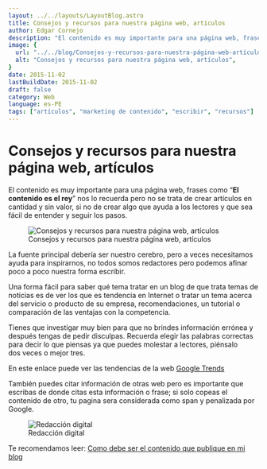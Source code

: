 ```yaml
---
layout: ../../layouts/LayoutBlog.astro
title: Consejos y recursos para nuestra página web, artículos
author: Edgar Cornejo
description: "El contenido es muy importante para una página web, frases como “El contenido es el rey” nos lo recuerda pero no se trata de crear artículos en cantidad y sin valor, si no de crear algo que ayuda a los lectores y que sea fácil de entender y seguir los pasos."
image: {
  url: "../../blog/Consejos-y-recursos-para-nuestra-página-web-artículos.png",
  alt: "Consejos y recursos para nuestra página web, artículos",
}  
date: 2015-11-02
lastBuildDate: 2015-11-02
draft: false
category: Web
language: es-PE
tags: ["artículos", "marketing de contenido", "escribir", "recursos"]
---
```


# Consejos y recursos para nuestra página web, artículos

El contenido es muy importante para una página web, frases como “**El contenido es el rey**” nos lo recuerda pero no se trata de crear artículos en cantidad y sin valor, si no de crear algo que ayuda a los lectores y que sea fácil de entender y seguir los pasos.

<figure>
  <img src="../../blog/Consejos-y-recursos-para-nuestra-página-web-artículos.png" alt="Consejos y recursos para nuestra página web, artículos"/>
  <figcaption>Consejos y recursos para nuestra página web, artículos</figcaption>
</figure>

La fuente principal debería ser nuestro cerebro, pero a veces necesitamos ayuda para inspirarnos, no todos somos redactores pero podemos afinar poco a poco nuestra forma escribir.

Una forma fácil para saber qué tema tratar en un blog de que trata temas de noticias es de ver los que es tendencia en Internet o tratar un tema acerca del servicio o producto de su empresa, recomendaciones, un tutorial o comparación de las ventajas con la competencia.

Tienes que investigar muy bien para que no brindes información errónea y después tengas de pedir disculpas. Recuerda elegir las palabras correctas para decir lo que piensas ya que puedes molestar a lectores, piénsalo dos veces o mejor tres.

En este enlace puede ver las tendencias de la web <a href="http://www.google.com/trends" title="Google Trends" target="_blank">Google Trends</a>

También puedes citar información de otras web pero es importante que escribas de donde citas esta información o frase; si solo copeas el contenido de otro, tu pagina sera considerada como span y penalizada por Google.

<figure>
  <img src="../../blog/redaccion digital.jpg" alt="Redacción digital"/>
  <figcaption>Redacción digital</figcaption>
</figure>

Te recomendamos leer: [Como debe ser el contenido que publique en mi blog](como-debe-ser-el-contenido-que-publique-en-mi-blog "Como debe ser el contenido que publique en mi blog")